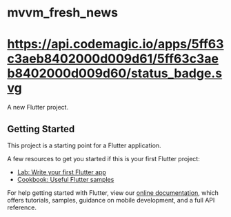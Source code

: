 # mvvm_fresh_news
# https://api.codemagic.io/apps/5ff63c3aeb8402000d009d61/5ff63c3aeb8402000d009d60/status_badge.svg

A new Flutter project.

## Getting Started

This project is a starting point for a Flutter application.

A few resources to get you started if this is your first Flutter project:

- [Lab: Write your first Flutter app](https://flutter.dev/docs/get-started/codelab)
- [Cookbook: Useful Flutter samples](https://flutter.dev/docs/cookbook)

For help getting started with Flutter, view our
[online documentation](https://flutter.dev/docs), which offers tutorials,
samples, guidance on mobile development, and a full API reference.
